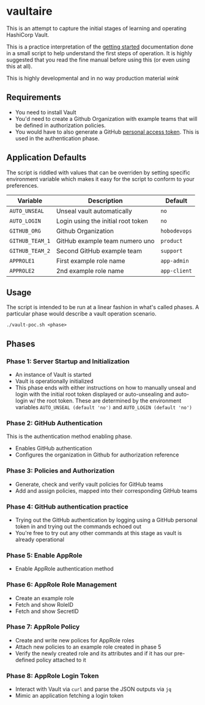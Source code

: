 # vaultaire
This is an attempt to capture the initial stages of learning and
operating HashiCorp Vault.

This is a practice interpretation of the [getting
started](https://www.vaultproject.io/intro/getting-started/install.html)
documentation done in a small script to help understand the first steps of
operation. It is highly suggested that you read the fine manual before
using this (or even using this at all).

This is highly developmental and in no way production material *wink*

Requirements
------------
- You need to install Vault
- You'd need to create a Github Organization with example
  teams that will be defined in authorization policies.
- You would have to also generate a GitHub [personal access
  token](https://help.github.com/articles/creating-a-personal-access-token-for-the-command-line).
  This is used in the authentication phase.

Application Defaults
--------------------
The script is riddled with values that can be overriden by setting
specific environment variable which makes it easy for the script to
conform to your preferences.

|Variable|Description|Default|
|--------|-----------|-------|
|`AUTO_UNSEAL`|Unseal vault automatically|`no`|
|`AUTO_LOGIN`|Login using the initial root token|`no`|
|`GITHUB_ORG`|Github Organization|`hobodevops`|
|`GITHUB_TEAM_1`|GitHub example team numero uno|`product`|
|`GITHUB_TEAM_2`|Second GitHub example team|`support`|
|`APPROLE1`|First example role name|`app-admin`|
|`APPROLE2`|2nd example role name|`app-client`|

Usage
-----
The script is intended to be run at a linear fashion in what's called
phases. A particular phase would describe a vault operation scenario.

```
./vault-poc.sh <phase>
```

Phases
------

### Phase 1: Server Startup and Initialization
- An instance of Vault is started
- Vault is operationally initialized
- This phase ends with either instructions on how to manually unseal
  and  login with the initial root token displayed or auto-unsealing
  and auto-login w/ the root token. These are determined by the
  environment variables `AUTO_UNSEAL (default 'no')` and `AUTO_LOGIN
  (default 'no')`

### Phase 2: GitHub Authentication
This is the authentication method enabling phase.
- Enables GitHub authentication
- Configures the organization in Github for authorization reference

### Phase 3: Policies and Authorization
- Generate, check and verify vault policies
  for GitHub teams
- Add and assign policies, mapped into
  their corresponding GitHub teams

### Phase 4: GitHub authentication practice
- Trying out the GitHub authentication by logging using a GitHub
  personal token in and trying out the commands echoed out
- You're free to try out any other commands at this stage as vault is
  already operational

### Phase 5: Enable AppRole
- Enable AppRole authentication method

### Phase 6: AppRole Role Management
- Create an example role
- Fetch and show RoleID
- Fetch and show SecretID

### Phase 7:  AppRole Policy
- Create and write new polices for AppRole roles
- Attach new policies to an example role created in phase 5
- Verify the newly created role and its attributes and if it has our pre-defined policy attached to it

### Phase 8:  AppRole Login Token
- Interact with Vault via `curl` and parse the JSON outputs via `jq`
- Mimic an application fetching a login token

